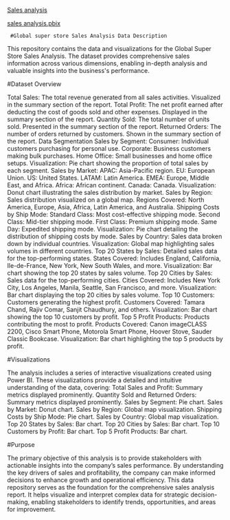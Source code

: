 
[Sales analysis](https://drive.google.com/file/d/1-wuk0PVado5uMyq6hsWTIGd2-NCNDwWO/view?usp=drive_link) 

[sales analysis.pbix](https://drive.google.com/file/d/17e1SihV3Mj2S-tJcyCYj8v4zVylBi_eb/view?usp=drive_link)

    
     #Global super store Sales Analysis Data Description

     
This repository contains the data and visualizations for the Global Super Store Sales Analysis. The dataset provides comprehensive sales information across various dimensions, enabling in-depth analysis and 
valuable insights into the business's performance.

#Dataset Overview

Total Sales:
The total revenue generated from all sales activities.
Visualized in the summary section of the report.
Total Profit:
The net profit earned after deducting the cost of goods sold and other expenses.
Displayed in the summary section of the report.
Quantity Sold:
The total number of units sold.
Presented in the summary section of the report.
Returned Orders:
The number of orders returned by customers.
Shown in the summary section of the report.
Data Segmentation
Sales by Segment:
Consumer: Individual customers purchasing for personal use.
Corporate: Business customers making bulk purchases.
Home Office: Small businesses and home office setups.
Visualization: Pie chart showing the proportion of total sales by each segment.
Sales by Market:
APAC: Asia-Pacific region.
EU: European Union.
US: United States.
LATAM: Latin America.
EMEA: Europe, Middle East, and Africa.
Africa: African continent.
Canada: Canada.
Visualization: Donut chart illustrating the sales distribution by market.
Sales by Region:
Sales distribution visualized on a global map.
Regions Covered: North America, Europe, Asia, Africa, Latin America, and Australia.
Shipping Costs by Ship Mode:
Standard Class: Most cost-effective shipping mode.
Second Class: Mid-tier shipping mode.
First Class: Premium shipping mode.
Same Day: Expedited shipping mode.
Visualization: Pie chart detailing the distribution of shipping costs by mode.
Sales by Country:
Sales data broken down by individual countries.
Visualization: Global map highlighting sales volumes in different countries.
Top 20 States by Sales:
Detailed sales data for the top-performing states.
States Covered: Includes England, California, Ile-de-France, New York, New South Wales, and more.
Visualization: Bar chart showing the top 20 states by sales volume.
Top 20 Cities by Sales:
Sales data for the top-performing cities.
Cities Covered: Includes New York City, Los Angeles, Manila, Seattle, San Francisco, and more.
Visualization: Bar chart displaying the top 20 cities by sales volume.
Top 10 Customers:
Customers generating the highest profit.
Customers Covered: Tamara Chand, Rajiv Comar, Sanjit Chaudhury, and others.
Visualization: Bar chart showing the top 10 customers by profit.
Top 5 Profit Products:
Products contributing the most to profit.
Products Covered: Canon imageCLASS 2200, Cisco Smart Phone, Motorola Smart Phone, Hoover Stove, Sauder Classic Bookcase.
Visualization: Bar chart highlighting the top 5 products by profit.


#Visualizations


The analysis includes a series of interactive visualizations created using Power BI. These visualizations provide a detailed and intuitive understanding of the data, covering:
Total Sales and Profit: Summary metrics displayed prominently.
Quantity Sold and Returned Orders: Summary metrics displayed prominently.
Sales by Segment: Pie chart.
Sales by Market: Donut chart.
Sales by Region: Global map visualization.
Shipping Costs by Ship Mode: Pie chart.
Sales by Country: Global map visualization.
Top 20 States by Sales: Bar chart.
Top 20 Cities by Sales: Bar chart.
Top 10 Customers by Profit: Bar chart.
Top 5 Profit Products: Bar chart.


#Purpose


The primary objective of this analysis is to provide stakeholders with actionable insights into the company’s sales performance. By understanding the key drivers of sales and profitability, the company can make informed decisions to enhance growth and operational efficiency.
This data repository serves as the foundation for the comprehensive sales analysis report. It helps visualize and interpret complex data for strategic decision-making, enabling stakeholders to identify trends, opportunities, and areas for improvement.


